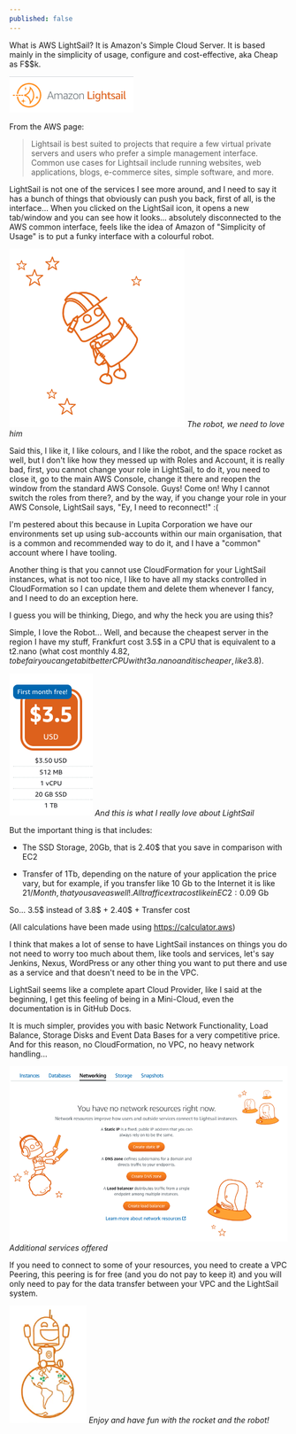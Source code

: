 ```yaml
---
published: false
---
```

What is AWS LightSail? It is Amazon's Simple Cloud Server. It is based mainly in the simplicity of usage, configure and cost-effective, aka Cheap as F$$k.

![image](/images/ls/ls-logo.png)

From the AWS page:

>Lightsail is best suited to projects that require a few virtual private servers and users who prefer a simple management interface. Common use cases for Lightsail include running websites, web applications, blogs, e-commerce sites, simple software, and more.

LightSail is not one of the services I see more around, and I need to say it has a bunch of things that obviously can push you back, first of all, is the interface... When you clicked on the LightSail icon, it opens a new tab/window and you can see how it looks... absolutely disconnected to the AWS common interface, feels like the idea of Amazon of "Simplicity of Usage" is to put a funky interface with a colourful robot.

![image](/images/ls/robot.png)
*The robot, we need to love him*

Said this, I like it, I like colours, and I like the robot, and the space rocket as well, but I don't like how they messed up with Roles and Account, it is really bad, first, you cannot change your role in LightSail, to do it, you need to close it, go to the main AWS Console, change it there and reopen the window from the standard AWS Console. Guys! Come on! Why I cannot switch the roles from there?, and by the way, if you change your role in your AWS Console, LightSail says, "Ey, I need to reconnect!" :(

I'm pestered about this because in Lupita Corporation we have our environments set up using sub-accounts within our main organisation, that is a common and recommended way to do it, and I have a "common" account where I have tooling.

Another thing is that you cannot use CloudFormation for your LightSail instances, what is not too nice, I like to have all my stacks controlled in CloudFormation so I can update them and delete them whenever I fancy, and I need to do an exception here.

I guess you will be thinking, Diego, and why the heck you are using this?

Simple, I love the Robot... Well, and because the cheapest server in the region I have my stuff, Frankfurt cost 3.5$ in a CPU that is equivalent to a t2.nano (what cost monthly 4.82$, to be fair you can get a bit better CPU with t3a.nano and it is cheaper, like 3.8$). 

![image](/images/ls/pricing.png)
*And this is what I really love about LightSail*

But the important thing is that includes:

* The SSD Storage, 20Gb, that is 2.40$ that you save in comparison with EC2 

* Transfer of 1Tb, depending on the nature of your application the price vary, but for example, if you transfer like 10 Gb to the Internet it is like 21$/Month, that you save as well!. All traffic extra cost like in EC2: 0.09$ Gb

So... 3.5$ instead of 3.8$ + 2.40$ + Transfer cost

(All calculations have been made using https://calculator.aws)

I think that makes a lot of sense to have LightSail instances on things you do not need to worry too much about them, like tools and services, let's say Jenkins, Nexus, WordPress or any other thing you want to put there and use as a service and that doesn't need 
to be in the VPC.

LightSail seems like a complete apart Cloud Provider, like I said at the beginning, I get this feeling of being in a Mini-Cloud, even the documentation is in GitHub Docs. 

It is much simpler, provides you with basic Network Functionality, Load Balance, Storage Disks and Event Data Bases for a very competitive price. And for this reason, no CloudFormation, no VPC, no heavy network handling... 

![image](/images/ls/other-options.png)
*Additional services offered*

If you need to connect to some of your resources, you need to create a VPC Peering, this peering is for free (and you do not pay to keep it) and you will only need to pay for the data transfer between your VPC and the LightSail system.

![image](/images/ls/happy-robot.png)
*Enjoy and have fun with the rocket and the robot!*



